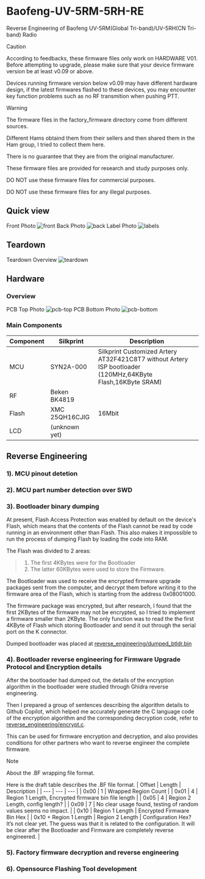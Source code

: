 # Baofeng-UV-5RM-5RH-RE
Reverse Engineering of Baofeng UV-5RM(Global Tri-band)/UV-5RH(CN Tri-band) Radio

> [!CAUTION]  
> According to feedbacks, these firmware files only work on HARDWARE V01.
> Before attempting to upgrade, please make sure that your device firmware version be at least v0.09 or above.
>
> Devices running firmware version below v0.09 may have different hardware design, if the latest firmwares flashed to these devices, 
> you may encounter key function problems such as no RF transmition when pushing PTT.

> [!WARNING]  
> The firmware files in the factory_firmware directory come from different sources. 
>
> Different Hams obtaind them from their sellers and then shared them in the Ham group, I tried to collect them here. 
>
> There is no guarantee that they are from the original manufacturer.
>
> These firmware files are provided for research and study purposes only.
>
> DO NOT use these firmware files for commercial purposes.
>
> DO NOT use these firmware files for any illegal purposes.


## Quick view
Front Photo
![front](./teardown/1-front.jpg)
Back Photo
![back](./teardown/2-back.jpg)
Label Photo
![labels](./teardown/5-labels.jpg)

## Teardown
Teardown Overview
![teardown](./teardown/7-teardown-2.jpg)

## Hardware
### Overview
PCB Top Photo
![pcb-top](./teardown/10-pcb-top.jpg)
PCB Bottom Photo
![pcb-bottom](./teardown/11-pcb-bottom.jpg)

### Main Components

| Component | Silkprint | Description |
| --- | --- | --- |
| MCU | SYN2A-000 | Silkprint Customized Artery AT32F421C8T7 without Artery ISP bootloader (120MHz,64KByte Flash,16KByte SRAM) |
| RF | Beken BK4819 | |
| Flash | XMC 25QH16CJIG | 16Mbit |
| LCD | (unknown yet) | |

## Reverse Engineering
### 1). MCU pinout detetion

### 2). MCU part number detection over SWD

### 3). Bootloader binary dumping

At present, Flash Access Protection was enabled by default on the device's Flash, which means that the contents of the Flash cannot be read by code running in an environment other than Flash. This also makes it impossible to run the process of dumping Flash by loading the code into RAM.

The Flash was divided to 2 areas:
> 1. The first 4KBytes were for the Bootloader
> 2. The latter 60KBytes were used to store the Firmware.

The Bootloader was used to receive the encrypted firmware upgrade packages sent from the computer, and decrypt them before writing it to the firmware area of the Flash, which is starting from the address 0x08001000.

The firmware package was encrypted, but after research, I found that the first 2KBytes of the firmware may not be encrypted, so I tried to implement a firmware smaller than 2KByte. The only function was to read the the first 4KByte of Flash which storing Bootloader and send it out through the serial port on the K connector.

Dumped bootloader was placed at [reverse_engineering/dumped_btldr.bin](reverse_engineering/dumped_btldr.bin)

### 4). Bootloader reverse engineering for Firmware Upgrade Protocol and Encryption details

After the bootloader had dumped out, the details of the encryption algorithm in the bootloader were studied through Ghidra reverse engineering.

Then I prepared a group of sentences describing the algorithm details to Github Copilot, which helped me accurately generate the C language code of the encryption algorithm and the corresponding decryption code, refer to [reverse_engineering/encrypt.c](reverse_engineering/encrypt.c).

This can be used for firmware encryption and decryption, and also provides conditions for other partners who want to reverse engineer the complete firmware.

> [!NOTE]
> About the .BF wrapping file format.
>
> Here is the draft table describes the .BF file format.
> | Offset | Length | Description |
> | --- | --- | --- |
> | 0x00 | 1 | Wrapped Region Count |
> | 0x01 | 4 | Region 1 Length, Encrypted firmware bin file length  |
> | 0x05 | 4 | Region 2 Length, config length? |
> | 0x09 | 7 | No clear usage found, testing of random values seems no impact. |
> | 0x10 | Region 1 Length | Encrypted Firmware Bin Hex |
> | 0x10 + Region 1 Length | Region 2 Length | Configuration Hex? It’s not clear yet. The guess was that it is related to the configuration. It will be clear after the Bootloader and Firmware are completely reverse engineered. |

### 5). Factory firmware decryption and reverse engineering

### 6). Opensource Flashing Tool development